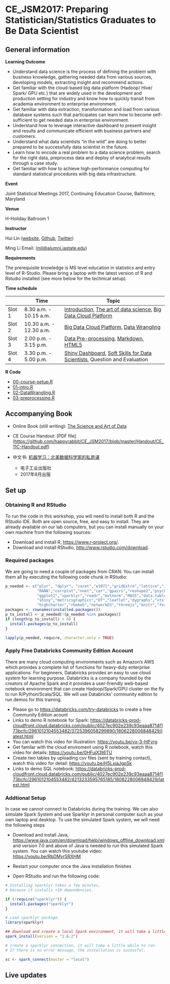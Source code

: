 # CE_JSM2017: Preparing Statistician/Statistics Graduates to Be Data Scientist


## General information

**Learning Outcome**

- Understand data science is the process of defining the problem with business knowledge, gathering needed data from various sources, developing models, extracting insight and recommend actions.
- Get familiar with the cloud-based big data platform (Hadoop/ Hive/ Spark/ GPU etc.) that are widely used in the development and production setting for industry and know how to quickly transit from academia environment to enterprise environment.
- Get familiar with data extraction, transformation and load from various database systems such that participates can learn how to become self- sufficient to get needed data in enterprise environment.
- Understand how to leverage interactive dashboard to present insight and results and communicate efficient with business partners and customers.
- Understand what data scientists “in the wild” are doing to better prepared to be successfully data scientist in the future.
- Learn how to encode a real problem to a data science problem, search for the right data, preprocess data and deploy of analytical results through a case study.
- Get familiar with how to achieve high-performance computing for standard statistical procedures with big data infrastructure.


**Event**

Joint Statistical Meetings 2017, Continuing Education Course, Baltimore, Maryland

**Venue**

H-Holiday Ballroom 1

**Instructor** 

Hui Lin ([website](http://scientistcafe.com), [Github](https://github.com/happyrabbit), [Twitter](https://twitter.com/gossip_rabbit))

Ming Li Email: (mli@alumni.iastate.edu)

**Requirements**

The prerequisite knowledge is MS level education in statistics and entry level of R-Studio.
Please bring a laptop with the latest version of R and Rstudio installed (see more below for the technical setup). 

**Time schedule**

|  | Time | Topic |
|--------|-------------------------|---------------------------------------------------------|
| Slot 1 | 8.30 a.m. - 10.15 a.m. | [Introduction](http://scientistcafe.com/CE_JSM2017/slides/Introduction.html), [The art of data science](http://scientistcafe.com/CE_JSM2017/slides/TheArtOfDataScience.html), [Big Data Cloud Platform](https://github.com/happyrabbit/CE_JSM2017/blob/master/Slides/MLI-Big-Data-Cloud-Platform.pptx) |
| Slot 2 | 10.30 a.m. - 12.30 a.m. | [Big Data Cloud Platform](https://github.com/happyrabbit/CE_JSM2017/blob/master/Slides/MLI-Big-Data-Cloud-Platform.pptx), [Data Wrangling](http://scientistcafe.com/CE_JSM2017/slides/DataWrangling.html) |
| Slot 3 | 2.00 p.m. - 3.15 p.m. | [Data Pre-processing](http://scientistcafe.com/CE_JSM2017/slides/DataPreprocessing.html), [Markdown](http://scientistcafe.com/CE_JSM2017/slides/ReproducibleReport.html), [HTML5](http://scientistcafe.com/CE_JSM2017/slides/ReproducibleReport.html#(21))|
| Slot 4 | 3.30 p.m. - 5.00 p.m. | [Shiny Dashboard](http://scientistcafe.com/CE_JSM2017/slides/ReproducibleReport.html), [Soft Skills for Data Scientists](https://github.com/happyrabbit/CE_JSM2017/blob/master/Slides/MLI-Soft-Skill.pptx), Question and Evaluation|

**R Code**

- [00-course-setup.R](https://raw.githubusercontent.com/happyrabbit/CE_JSM2017/master/Rcode/00-course-setup.R)
- [01-intro.R](https://raw.githubusercontent.com/happyrabbit/CE_JSM2017/master/Rcode/01-intro.R)
- [02-DataWrangling.R](https://raw.githubusercontent.com/happyrabbit/CE_JSM2017/master/Rcode/02-DataWrangling.R)
- [03-preprocessing.R](https://raw.githubusercontent.com/happyrabbit/CE_JSM2017/master/Rcode/03-preprocessing.R)

## Accompanying Book

- Online Book (still writing):  [The Science and Art of Data](http://scientistcafe.com/CE_JSM2017/) 
- CE Course Handout: [PDF file] (https://github.com/happyrabbit/CE_JSM2017/blob/master/Handout/CE_11C-Handout.pdf)

- 中文书: [机器学习：北美数据科学家的私房课](http://scientistcafe.com/book/) 
    - 电子工业出版社
    - 2017年8月出版

## Set up

### Obtaining R and RStudio

To run the code in this workshop, you will need to install both
R and the RStudio IDE. Both are open source, free, and easy to install.
They are already available on our lab computers, but you can install
manually on your own machine from the following sources:

- Download and install R, <https://www.r-project.org/>.
- Download and install RStudio, <http://www.rstudio.com/download>.

### Required packages

We are going to need a couple of packages from CRAN: You can install them all by executing the following code chunk in RStudio:


```r
p_needed <- c("plyr", "dplyr", "caret","e1071","gridExtra","lattice","imputeMissings",
              "RANN","corrplot","nnet","car","gpairs","reshape2","psych","tidyr",
              "ggplot2","sparklyr","readr","mvtnorm","MASS","data.table","magrittr",
              "shiny","metricsgraphics","DT","leaflet","dygraphs","xts","lubridate",
              "highcharter","rbokeh","networkD3","threejs","knitr","formatR")
packages <- rownames(installed.packages())
p_to_install <- p_needed[!(p_needed %in% packages)]
if (length(p_to_install) > 0) {
  install.packages(p_to_install)
}

lapply(p_needed, require, character.only = TRUE)

```
### Apply Free Databricks Community Edition Account
There are many cloud computing environments such as Amazon’s AWS which provides a complete list of functions for heavy-duty enterprise applications. For beginners, Databricks provides an easy to use cloud system for learning purpose. Databricks is a company founded by the creators of Apache Spark and it provides a user-friendly web-based notebook environment that can create Hadoop/Spark/GPU cluster on the fly to run R/Python/Scala/SQL. We will use Databricks’ community edition to run demos for this training.
- Please go to <https://databricks.com/try-databricks> to create a free Community Edition acount
- Links to demo R notebook for Spark: <https://databricks-prod-cloudfront.cloud.databricks.com/public/4027ec902e239c93eaaa8714f173bcfc/2961012104553482/3725396058299890/1806228006848429/latest.html>
- You can watch this video for illustration: <https://youtu.be/vx-3-htFvrg>
- Get familar with the cloud enviroment using R notebook, watch this video for details: <https://youtu.be/0HFujX3t6TU>
- Create two tables by uploading csv files (sent by training contact), watch this video for detail: <https://youtu.be/H5LxjaJgpSk>
- Links to demo SQL notebook: <https://databricks-prod-cloudfront.cloud.databricks.com/public/4027ec902e239c93eaaa8714f173bcfc/2961012104553482/4213233595765185/1806228006848429/latest.html>

### Addtional Setup 
In case we cannot connect to Databricks during the training. We can also simulate Spark System and use Sparklyr in personal computer such as your own laptop and desktop. To use the simulated Spark system, we will need the following steps
- Download and install Java, <https://www.java.com/en/download/help/windows_offline_download.xml> and version 7.0 and above of Java is needed to run this simulated Spark system. You can watch this youtube video: <https://youtu.be/RbDMvrSRXHM>
- Restart your computer once the Java installation finishes

- Open RStudio and run the following code:

```r
# Installing sparklyr takes a few minutes, 
# because it installs +10 dependencies.

if (!require("sparklyr")) {
  install.packages("sparklyr")  
}

# Load sparklyr package.
library(sparklyr)

## download and create a local Spark environment, it will take a little while to finish
spark_install(version = "1.6.2")

# create a sparklyr connection, it will take a little while to run. 
# If there is no error message, the installation is sucessful.

sc <- spark_connect(master = "local")

```


## Live updates

